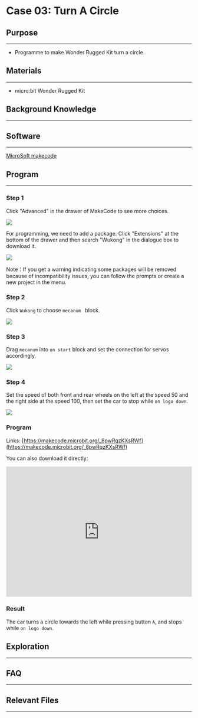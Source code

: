 # Case 03: Turn A Circle

## Purpose
---

- Programme to make Wonder Rugged Kit turn a circle.

## Materials

------

- micro:bit Wonder Rugged Kit

## Background Knowledge

------

## Software

------

[MicroSoft makecode](https://makecode.microbit.org/#)

## Program

------

### Step 1

Click "Advanced" in the drawer of MakeCode to see more choices. 

![](./images/Mecanum_wheel_car_kit_case_01_01.png)

For programming, we need to add a package. Click "Extensions" at the bottom of the drawer and then search "Wukong" in the dialogue box to download it. 

![](./images/Mecanum_wheel_car_kit_case_01_02.png)

Note：If you get a warning indicating some packages will be removed because of incompatibility issues, you can follow the prompts or create a new project in the menu.

### Step 2

Click `Wukong` to choose `mecanum ` block.



![](./images/Mecanum_wheel_car_kit_case_01_03.png)

### Step 3

Drag `mecanum` into `on start`  block and set the connection for servos accordingly.



![](./images/Mecanum_wheel_car_kit_case_03_05.png)


### Step 4

Set the speed of both front and rear wheels on the left at the speed 50 and the right side at the speed 100, then set the car to stop while `on logo down`.  



![](./images/Mecanum_wheel_car_kit_case_03_06.png)


### Program

Links: [https://makecode.microbit.org/_8pwRqzKXsRWf](https://makecode.microbit.org/_8pwRqzKXsRWf)

You can also download it directly:

<div style="position:relative;height:0;padding-bottom:70%;overflow:hidden;"><iframe style="position:absolute;top:0;left:0;width:100%;height:100%;" src="https://makecode.microbit.org/#pub:_8pwRqzKXsRWf]" frameborder="0" sandbox="allow-popups allow-forms allow-scripts allow-same-origin"></iframe></div>  

### Result

The car turns a circle towards the left while pressing button `A`, and stops while   `on logo down`. 

## Exploration

------

## FAQ

------

## Relevant Files

---
